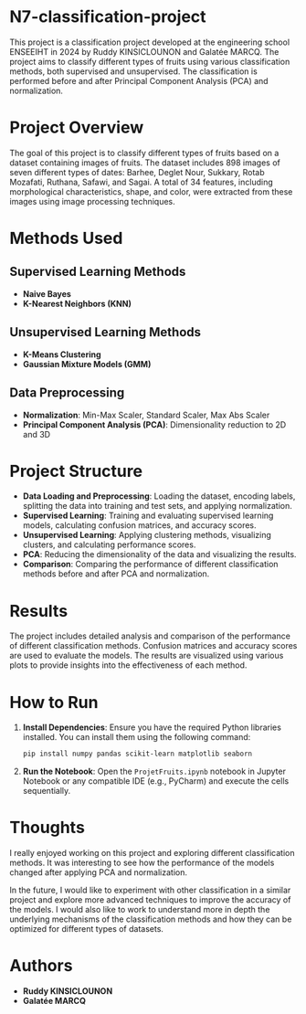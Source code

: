 # N7-classification-project

This project is a classification project developed at the engineering school ENSEEIHT in 2024 by Ruddy KINSICLOUNON and Galatée MARCQ. The project aims to classify different types of fruits using various classification methods, both supervised and unsupervised. The classification is performed before and after Principal Component Analysis (PCA) and normalization.

# Project Overview

The goal of this project is to classify different types of fruits based on a dataset containing images of fruits. The dataset includes 898 images of seven different types of dates: Barhee, Deglet Nour, Sukkary, Rotab Mozafati, Ruthana, Safawi, and Sagai. A total of 34 features, including morphological characteristics, shape, and color, were extracted from these images using image processing techniques.

# Methods Used

## Supervised Learning Methods
- **Naive Bayes**
- **K-Nearest Neighbors (KNN)**

## Unsupervised Learning Methods
- **K-Means Clustering**
- **Gaussian Mixture Models (GMM)**

## Data Preprocessing
- **Normalization**: Min-Max Scaler, Standard Scaler, Max Abs Scaler
- **Principal Component Analysis (PCA)**: Dimensionality reduction to 2D and 3D

# Project Structure

- **Data Loading and Preprocessing**: Loading the dataset, encoding labels, splitting the data into training and test sets, and applying normalization.
- **Supervised Learning**: Training and evaluating supervised learning models, calculating confusion matrices, and accuracy scores.
- **Unsupervised Learning**: Applying clustering methods, visualizing clusters, and calculating performance scores.
- **PCA**: Reducing the dimensionality of the data and visualizing the results.
- **Comparison**: Comparing the performance of different classification methods before and after PCA and normalization.

# Results

The project includes detailed analysis and comparison of the performance of different classification methods. Confusion matrices and accuracy scores are used to evaluate the models. The results are visualized using various plots to provide insights into the effectiveness of each method.

# How to Run

1. **Install Dependencies**: Ensure you have the required Python libraries installed. You can install them using the following command:
    ```bash
    pip install numpy pandas scikit-learn matplotlib seaborn
    ```

2. **Run the Notebook**: Open the `ProjetFruits.ipynb` notebook in Jupyter Notebook or any compatible IDE (e.g., PyCharm) and execute the cells sequentially.

# Thoughts

I really enjoyed working on this project and exploring different classification methods. It was interesting to see how the performance of the models changed after applying PCA and normalization. 

In the future, I would like to experiment with other classification in a similar project and explore more advanced techniques to improve the accuracy of the models. I would also like to work to understand more in depth the underlying mechanisms of the classification methods and how they can be optimized for different types of datasets.

# Authors

- **Ruddy KINSICLOUNON**
- **Galatée MARCQ**
